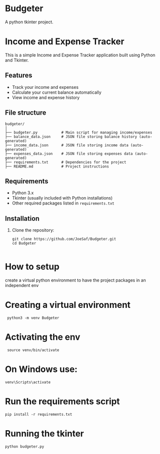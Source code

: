 # Budgeter
A python tkinter project.

# Income and Expense Tracker

This is a simple Income and Expense Tracker application built using Python and Tkinter.

## Features
- Track your income and expenses
- Calculate your current balance automatically
- View income and expense history

## File structure

```
budgeter/
│
├── budgeter.py           # Main script for managing income/expenses
├── balance_data.json     # JSON file storing balance history (auto-generated)
├── income_data.json      # JSON file storing income data (auto-generated)
├── expenses_data.json    # JSON file storing expenses data (auto-generated)
├── requirements.txt      # Dependencies for the project
├── README.md             # Project instructions

```
## Requirements

- Python 3.x
- Tkinter (usually included with Python installations)
- Other required packages listed in `requirements.txt`

## Installation

1. Clone the repository:

   ```
   git clone https://github.com/JoeSaf/Budgeter.git
   cd Budgeter


# How to setup
 create a virtual python environment to have the project packages in an independent env
 # Creating a virtual environment
``` 
 python3 -m venv Budgeter
```
# Activating the env
```
 source venv/bin/activate 
``` 
# On Windows use:
```
venv\Scripts\activate
```

# Run the requirements script
```
pip install -r requirements.txt

```

# Running the tkinter
```
python budgeter.py

```
